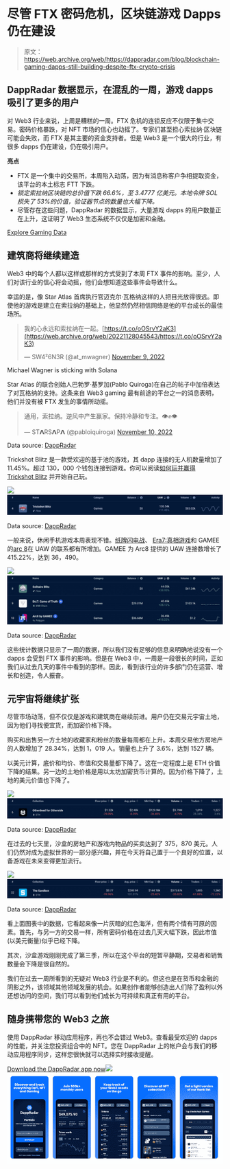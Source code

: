 # 尽管 FTX 密码危机，区块链游戏 Dapps 仍在建设

> 原文：<https://web.archive.org/web/https://dappradar.com/blog/blockchain-gaming-dapps-still-building-despite-ftx-crypto-crisis>

## DappRadar 数据显示，在混乱的一周，游戏 dapps 吸引了更多的用户

对 Web3 行业来说，上周是糟糕的一周。FTX 危机的连锁反应不仅限于集中交易。密码价格暴跌，对 NFT 市场的信心也动摇了。专家们甚至担心索拉纳·区块链可能会失败，而 FTX 是其主要的资金支持者。但是 Web3 是一个很大的行业，有很多 dapps 仍在建设，仍在吸引用户。

**亮点**

*   FTX 是一个集中的交易所，本周陷入动荡，因为有消息称客户争相提取资金，该平台的本土标志 FTT 下跌。
*   *锁定索拉纳区块链的总价值下跌 66.6%，至 3.4777 亿美元。本地令牌 SOL 损失了 53%的价值，验证器节点的数量也大幅下降。*
*   尽管存在这些问题，DappRadar 的数据显示，大量游戏 dapps 的用户数量正在上升，这证明了 Web3 生态系统不仅仅是加密和金融。

[Explore Gaming Data](https://web.archive.org/web/20221128045543/https://dappradar.com/rankings/category/games)

## 建筑商将继续建造

Web3 中的每个人都以这样或那样的方式受到了本周 FTX 事件的影响。至少，人们对该行业的信心将会动摇，他们会想知道这些事件会导致什么。

幸运的是，像 Star Atlas 首席执行官迈克尔·瓦格纳这样的人把目光放得很远。即使他的游戏是建立在索拉纳的基础上，他显然仍然相信网络是他的平台成长的最佳场所。

> 我的心永远和索拉纳在一起。[https://t.co/oOSrvY2aK3](https://web.archive.org/web/20221128045543/https://t.co/oOSrvY2aK3)
> 
> — SW4²6N3R (@at_mwagner) [November 9, 2022](https://web.archive.org/web/20221128045543/https://twitter.com/at_mwagner/status/1590413101467586560?ref_src=twsrc%5Etfw)

Michael Wagner is sticking with Solana

Star Atlas 的联合创始人巴勃罗·基罗加(Pablo Quiroga)在自己的帖子中加倍表达了对瓦格纳的支持。这条来自 Web3 gaming 最有前途的平台之一的消息表明，他们并没有被 FTX 发生的事情所动摇。

> 通用，索拉纳。逆风中产生赢家。保持冷静和专注。👁✊️👁
> 
> — ST𝝠RS𝝠P𝝠 (@pabloiquiroga) [November 10, 2022](https://web.archive.org/web/20221128045543/https://twitter.com/pabloiquiroga/status/1590631885230993409?ref_src=twsrc%5Etfw)

Data source: [DappRadar](https://web.archive.org/web/20221128045543/https://dappradar.com/rankings/category/games)

Trickshot Blitz 是一款受欢迎的基于池的游戏，其 dapp 连接的无人机数量增加了 11.45%。超过 130，000 个钱包连接到游戏。你可以阅读[如何玩并赢得 Trickshot Blitz](https://web.archive.org/web/20221128045543/https://dappradar.com/blog/how-to-play-trickshot-blitz) 并开始自己玩。

![](img/de8d60dbc88b1a7da7474f0fa8545989.png)![](img/3595d597eb3d1a61fca20e4d6a2daf29.png)

Data source: [DappRadar](https://web.archive.org/web/20221128045543/https://dappradar.com/rankings/category/games)

一般来说，休闲手机游戏本周表现不错。[纸牌闪电战](https://web.archive.org/web/20221128045543/https://dappradar.com/flow/games/solitaire-blitz)、 [Era7:真相游戏](https://web.archive.org/web/20221128045543/https://dappradar.com/binance-smart-chain/games/era7-game-of-truth)和 GAMEE 的[arc 8](https://web.archive.org/web/20221128045543/https://dappradar.com/polygon/games/arc8-by-gamee-1)在 UAW 的联系都有所增加。GAMEE 为 Arc8 提供的 UAW 连接数增长了 415.22%，达到 36，490。

![](img/b73088a3ac05182695259baed40f5c19.png)![](img/7c5adcbdbe8bebea9b7dd579eaaa5b10.png)

Data source: [DappRadar](https://web.archive.org/web/20221128045543/https://dappradar.com/rankings/category/games)

这些统计数据只显示了一周的数据，所以我们没有足够的信息来明确地说没有一个 dapps 会受到 FTX 事件的影响。但是在 Web3 中，一周是一段很长的时间，正如我们从过去几天的事件中看到的那样。因此，看到该行业的许多部门仍在运营、增长和创造，令人振奋。

## 元宇宙将继续扩张

尽管市场动荡，但不仅仅是游戏和建筑商在继续前进。用户仍在交易元宇宙土地，因为他们寻找便宜货，而加密价格下降。

购买和出售另一方土地的收藏家和粉丝的数量每周都在上升。本周交易他方房地产的人数增加了 28.34%，达到 1，019 人。销量也上升了 3.6%，达到 1527 辆。

以美元计算，底价和均价、市值和交易量都下降了。这在一定程度上是 ETH 价值下降的结果。另一边的土地价格是用以太坊加密货币计算的。因为价格下降了，土地的美元价值也下降了。

![](img/c810033019d638b866fbdf0374f20276.png)![](img/cb8e4908659b4e943d978e3504d8ea05.png)

Data source: [DappRadar](https://web.archive.org/web/20221128045543/https://dappradar.com/rankings/category/games)

在过去的七天里，沙盒的房地产和游戏内物品的买卖达到了 375，870 美元。人们仍然对成为虚拟世界的一部分感兴趣，并在今天将自己置于一个良好的位置，以备游戏在未来变得更加流行。

![](img/139516c6f9d8cde738fe63f878f7b46a.png)![](img/da3556f2a22504ce99bcc19d85b56825.png)

Data source: [DappRadar](https://web.archive.org/web/20221128045543/https://dappradar.com/rankings/category/games)

看上面图表中的数据，它看起来像一片灰暗的红色海洋，但有两个情有可原的因素。首先，与另一方的交易一样，所有密码价格在过去几天大幅下跌，因此市值(以美元衡量)似乎已经下降。

其次，沙盒游戏刚刚完成了第三季，所以在这个平台的短暂平静期，交易者和销售数量会下降是很自然的。

我们在过去一周所看到的无疑对 Web3 行业是不利的。但这也是在货币和金融的阴影之外，该领域其他领域发展的机会。如果创作者能够创造出人们除了盈利以外还想访问的空间，我们可以看到他们成长为可持续和真正有用的平台。

## 随身携带您的 Web3 之旅

使用 DappRadar 移动应用程序，再也不会错过 Web3。查看最受欢迎的 dapps 的性能，并关注您投资组合中的 NFT。您在 DappRadar 上的帐户会与我们的移动应用程序同步，这样您很快就可以选择实时接收提醒。

[Download the DappRadar app now](https://web.archive.org/web/20221128045543/https://dappradar.app.link/blog)[](https://web.archive.org/web/20221128045543/https://play.google.com/store/apps/details?id=com.portfolio.dappradar)[![](img/a3634373d68930c5d4e8a7fce618f91f.png)<picture>![](img/34b5c0e06009e2019e37229ee0e51e38.png)</picture>](https://web.archive.org/web/20221128045543/https://play.google.com/store/apps/details?id=com.portfolio.dappradar)